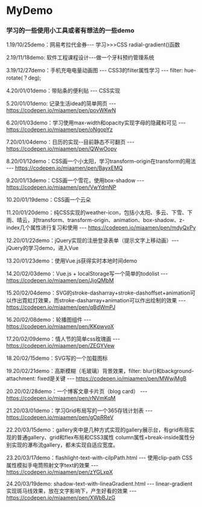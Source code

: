 
# MyDemo
### 学习的一些使用小工具或者有想法的一些demo  
1.19/10/25demo：网易考拉代金券--- 学习>>>CSS radial-gradient()函数

2.19/11/18demo: 软件工程课程设计---做一个牙科预约管理系统

3.19/12/27demo：手机充电电量动画图 --- CSS3的filter属性学习 --- filter: hue-rotate(？deg);

4.20/01/01demo：带贴条的便利贴 --- CSS实现

5.20/01/01demo: 记录生活idea的简单网页 --- https://codepen.io/miaamen/pen/povWKwN

6.20/01/03demo：学习使用max-width和opacity实现字母的隐藏和可见 --- https://codepen.io/miaamen/pen/oNgopYz

7.20/01/04demo：日历的实现--目前静态不可翻页 --- https://codepen.io/miaamen/pen/QWwOopv

8.20/01/12demo：CSS画一个小太阳，学习transform-origin在transform的用法 --- https://codepen.io/miaamen/pen/BayxEMQ

9.20/01/13demo：CSS画一个雪花，使用box-shadow --- https://codepen.io/miaamen/pen/VwYdmNP

10.20/01/19demo：CSS画一个云朵

11.20/01/20demo：纯CSS实现的weather-icon，包括小太阳、多云、下雪、下雨、晴云，对transform、transform-origin、animation、box-shadow、z-index几个属性进行复习和使用 --- https://codepen.io/miaamen/pen/mdyQxPy

12.20/01/22demo：jQuery实现的注册登录表单（提示文字上移动画）--- jQuery的学习demo，进入Vue

13.20/01/23demo：使用Vue.js获得实时本地时间demo

14.20/02/03demo：Vue.js + localStorage写一个简单的todolist --- https://codepen.io/miaamen/pen/JjoQMbM

15.20/02/04demo：SVG的stroke-dasharray+stroke-dashoffset+animation可以作出霓虹灯效果，而stroke-dasharray+animation可以作出绘制的效果 --- https://codepen.io/miaamen/pen/qBdWmPJ

16.20/02/08demo：轮播图组件 --- https://codepen.io/miaamen/pen/KKpwyoX

17.20/02/09demo：情人节的简单css玫瑰画 --- https://codepen.io/miaamen/pen/ZEGYVew

18.20/02/15demo：SVG写的一个加载图标

19.20/02/21demo：高斯模糊（毛玻璃）背景效果，filter: blur()和background-attachment: fixed是关键 --- https://codepen.io/miaamen/pen/MWwjMgB

20.20/02/28demo：一个博客文章卡片页（blog card） --- https://codepen.io/miaamen/pen/rNVmKqM

21.20/03/01demo：学习Grid布局写的一个365存钱计划表 --- https://codepen.io/miaamen/pen/gOpRReV

22.20/03/15demo：gallery夹中是几种方式实现的gallery展示台，有grid布局实现的普通gallery、grid和flex布局和CSS3属性 column属性+break-inside属性分别实现的瀑布流gallery，都未实现自适应宽度。

23.20/03/17demo：flashlight-text-with-cilpPath.html --- 使用clip-path CSS 属性模拟手电筒照射文字text的效果 --- https://codepen.io/miaamen/pen/zYGLxpX

24.20/03/19demo: shadow-text-with-lineaGradient.html --- linear-gradient实现斑马线效果，放在文字影响下，产生好看的效果 --- https://codepen.io/miaamen/pen/XWbBJzG
